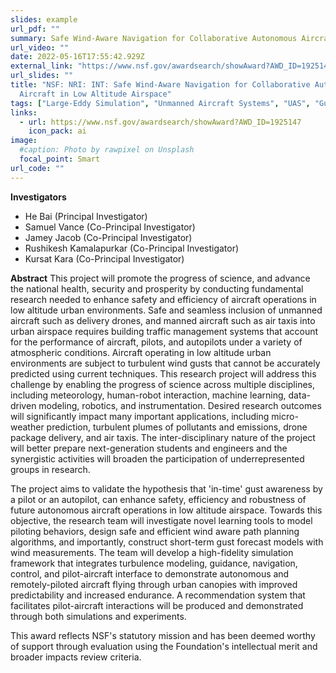 ```yaml
---
slides: example
url_pdf: ""
summary: Safe Wind-Aware Navigation for Collaborative Autonomous Aircraft in Low Altitude Airspace
url_video: ""
date: 2022-05-16T17:55:42.929Z
external_link: "https://www.nsf.gov/awardsearch/showAward?AWD_ID=1925147"
url_slides: ""
title: "NSF: NRI: INT: Safe Wind-Aware Navigation for Collaborative Autonomous
  Aircraft in Low Altitude Airspace"
tags: ["Large-Eddy Simulation", "Unmanned Aircraft Systems", "UAS", "Gust", "Turbulence", "Urban Environment", "Machine Learning", "ROM", "LSTM", "NSF", "Award Number 1925147"]
links:
  - url: https://www.nsf.gov/awardsearch/showAward?AWD_ID=1925147
    icon_pack: ai
image:
  #caption: Photo by rawpixel on Unsplash
  focal_point: Smart
url_code: ""
---
```

**Investigators**
  - He Bai (Principal Investigator)
  - Samuel Vance (Co-Principal Investigator)
  - Jamey Jacob (Co-Principal Investigator)
  - Rushikesh Kamalapurkar (Co-Principal Investigator)
  - Kursat Kara (Co-Principal Investigator)
  
**Abstract**
This project will promote the progress of science, and advance the national health, security and prosperity by conducting fundamental research needed to enhance safety and efficiency of aircraft operations in low altitude urban environments. Safe and seamless inclusion of unmanned aircraft such as delivery drones, and manned aircraft such as air taxis into urban airspace requires building traffic management systems that account for the performance of aircraft, pilots, and autopilots under a variety of atmospheric conditions. Aircraft operating in low altitude urban environments are subject to turbulent wind gusts that cannot be accurately predicted using current techniques. This research project will address this challenge by enabling the progress of science across multiple disciplines, including meteorology, human-robot interaction, machine learning, data-driven modeling, robotics, and instrumentation. Desired research outcomes will significantly impact many important applications, including micro-weather prediction, turbulent plumes of pollutants and emissions, drone package delivery, and air taxis. The inter-disciplinary nature of the project will better prepare next-generation students and engineers and the synergistic activities will broaden the participation of underrepresented groups in research.

The project aims to validate the hypothesis that 'in-time' gust awareness by a pilot or an autopilot, can enhance safety, efficiency and robustness of future autonomous aircraft operations in low altitude airspace. Towards this objective, the research team will investigate novel learning tools to model piloting behaviors, design safe and efficient wind aware path planning algorithms, and importantly, construct short-term gust forecast models with wind measurements. The team will develop a high-fidelity simulation framework that integrates turbulence modeling, guidance, navigation, control, and pilot-aircraft interface to demonstrate autonomous and remotely-piloted aircraft flying through urban canopies with improved predictability and increased endurance. A recommendation system that facilitates pilot-aircraft interactions will be produced and demonstrated through both simulations and experiments.

This award reflects NSF's statutory mission and has been deemed worthy of support through evaluation using the Foundation's intellectual merit and broader impacts review criteria.